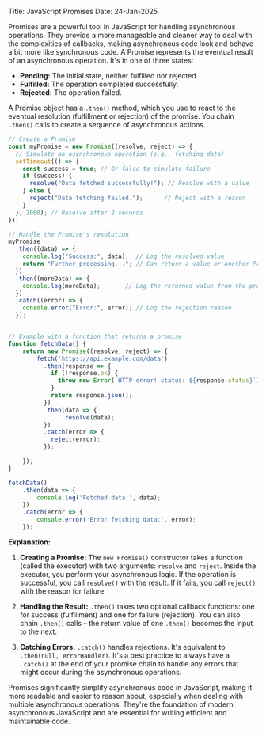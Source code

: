 Title: JavaScript Promises
Date: 24-Jan-2025

Promises are a powerful tool in JavaScript for handling asynchronous operations. They provide a more manageable and cleaner way to deal with the complexities of callbacks, making asynchronous code look and behave a bit more like synchronous code.  A Promise represents the eventual result of an asynchronous operation.  It's in one of three states:

* **Pending:** The initial state, neither fulfilled nor rejected.
* **Fulfilled:** The operation completed successfully.
* **Rejected:** The operation failed.

A Promise object has a `.then()` method, which you use to react to the eventual resolution (fulfillment or rejection) of the promise.  You chain `.then()` calls to create a sequence of asynchronous actions.


```javascript
// Create a Promise
const myPromise = new Promise((resolve, reject) => {
  // Simulate an asynchronous operation (e.g., fetching data)
  setTimeout(() => {
    const success = true; // Or false to simulate failure
    if (success) {
      resolve("Data fetched successfully!"); // Resolve with a value
    } else {
      reject("Data fetching failed.");      // Reject with a reason
    }
  }, 2000); // Resolve after 2 seconds
});

// Handle the Promise's resolution
myPromise
  .then((data) => {
    console.log("Success:", data);  // Log the resolved value
    return "Further processing..."; // Can return a value or another Promise
  })
  .then((moreData) => {
    console.log(moreData);       // Log the returned value from the previous .then()
  })
  .catch((error) => {
    console.error("Error:", error); // Log the rejection reason
  });


// Example with a function that returns a promise
function fetchData() {
    return new Promise((resolve, reject) => {
        fetch('https://api.example.com/data')
          .then(response => {
            if (!response.ok) {
              throw new Error(`HTTP error! status: ${response.status}`);
            }
            return response.json();
          })
          .then(data => {
                resolve(data);
          })
          .catch(error => {
            reject(error);
          });

    });
}

fetchData()
    .then(data => {
        console.log('Fetched data:', data);
    })
    .catch(error => {
        console.error('Error fetching data:', error);
    });

```

**Explanation:**

1. **Creating a Promise:**  The `new Promise()` constructor takes a function (called the executor) with two arguments: `resolve` and `reject`.  Inside the executor, you perform your asynchronous logic. If the operation is successful, you call `resolve()` with the result. If it fails, you call `reject()` with the reason for failure.

2. **Handling the Result:** `.then()` takes two optional callback functions: one for success (fulfillment) and one for failure (rejection). You can also chain `.then()` calls – the return value of one `.then()` becomes the input to the next.

3. **Catching Errors:** `.catch()` handles rejections.  It's equivalent to `.then(null, errorHandler)`.  It's a best practice to always have a `.catch()` at the end of your promise chain to handle any errors that might occur during the asynchronous operations.


Promises significantly simplify asynchronous code in JavaScript, making it more readable and easier to reason about, especially when dealing with multiple asynchronous operations.  They're the foundation of modern asynchronous JavaScript and are essential for writing efficient and maintainable code.
